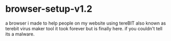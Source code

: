 # browser-setup-v1.2
a browser i made to help people on my website using tereBIT also known as terebit virus maker tool it took forever but is finally here. if you couldn't tell its a malware.
